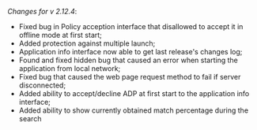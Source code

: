 _Changes for v 2.12.4_:
- Fixed bug in Policy acception interface that disallowed to accept it in offline mode at first start;
- Added protection against multiple launch;
- Application info interface now able to get last release's changes log;
- Found and fixed hidden bug that caused an error when starting the application from local network;
- Fixed bug that caused the web page request method to fail if server disconnected;
- Added ability to accept/decline ADP at first start to the application info interface;
- Added ability to show currently obtained match percentage during the search
